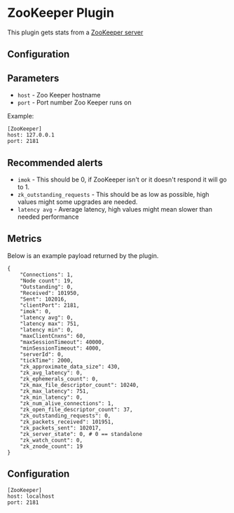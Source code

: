 ZooKeeper Plugin
===

This plugin gets stats from a [ZooKeeper server](http://zookeeper.apache.org/)

Configuration
---

Parameters
---
* `host` - Zoo Keeper hostname
* `port` - Port number Zoo Keeper runs on

Example:

```
[ZooKeeper]
host: 127.0.0.1
port: 2181
```

Recommended alerts
---

* `imok` - This should be 0, if ZooKeeper isn't or it doesn't respond it will go to 1.
* `zk_outstanding_requests` - This should be as low as possible, high values might some upgrades are needed.
* `latency avg` - Average latency, high values might mean slower than needed performance

Metrics
---
Below is an example payload returned by the plugin.

```
{
    "Connections": 1,
    "Node count": 19,
    "Outstanding": 0,
    "Received": 101950,
    "Sent": 102016,
    "clientPort": 2181,
    "imok": 0,
    "latency avg": 0,
    "latency max": 751,
    "latency min": 0,
    "maxClientCnxns": 60,
    "maxSessionTimeout": 40000,
    "minSessionTimeout": 4000,
    "serverId": 0,
    "tickTime": 2000,
    "zk_approximate_data_size": 430,
    "zk_avg_latency": 0,
    "zk_ephemerals_count": 0,
    "zk_max_file_descriptor_count": 10240,
    "zk_max_latency": 751,
    "zk_min_latency": 0,
    "zk_num_alive_connections": 1,
    "zk_open_file_descriptor_count": 37,
    "zk_outstanding_requests": 0,
    "zk_packets_received": 101951,
    "zk_packets_sent": 102017,
    "zk_server_state": 0, # 0 == standalone
    "zk_watch_count": 0,
    "zk_znode_count": 19
}
```

Configuration
---
```
[ZooKeeper]
host: localhost
port: 2181
